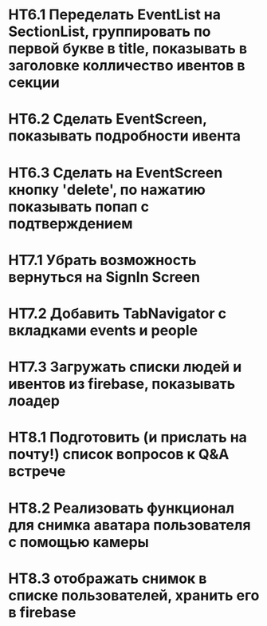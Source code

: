 # HT6.1 Переделать EventList на SectionList, группировать по первой букве в title, показывать в заголовке колличество ивентов в секции
# HT6.2 Сделать EventScreen, показывать подробности ивента
# HT6.3 Сделать на EventScreen кнопку 'delete', по нажатию показывать попап с подтверждением

# HT7.1 Убрать возможность вернуться на SignIn Screen
# HT7.2 Добавить TabNavigator с вкладками events и people
# HT7.3 Загружать списки людей и ивентов из firebase, показывать лоадер

# HT8.1 Подготовить (и прислать на почту!) список вопросов к Q&A встрече
# HT8.2 Реализовать функционал для снимка аватара пользователя с помощью камеры
# HT8.3 отображать снимок в списке пользователей, хранить его в firebase